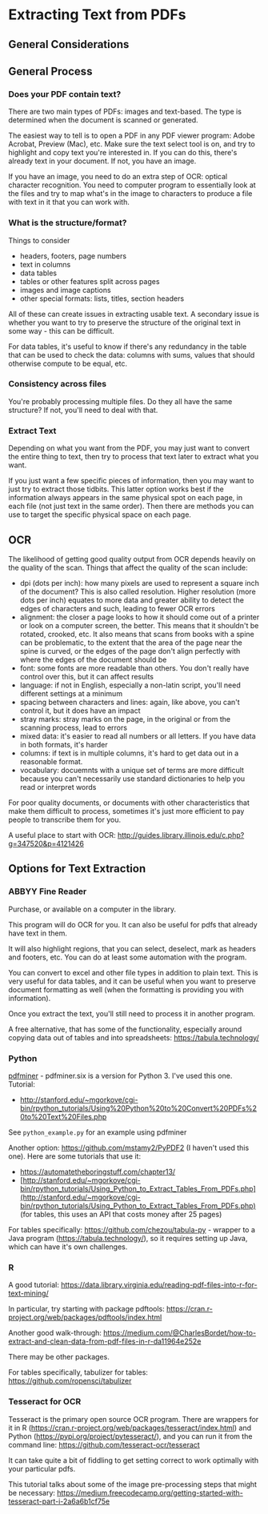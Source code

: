 # Extracting Text from PDFs

## General Considerations


## General Process

### Does your PDF contain text?

There are two main types of PDFs: images and text-based.  The type is determined when the document is scanned or generated.  

The easiest way to tell is to open a PDF in any PDF viewer program: Adobe Acrobat, Preview (Mac), etc.  Make sure the text select tool is on, and try to highlight and copy text you're interested in.  If you can do this, there's already text in your document.  If not, you have an image.  

If you have an image, you need to do an extra step of OCR: optical character recognition.  You need to computer program to essentially look at the files and try to map what's in the image to characters to produce a file with text in it that you can work with.  

### What is the structure/format?

Things to consider

* headers, footers, page numbers
* text in columns 
* data tables
* tables or other features split across pages
* images and image captions
* other special formats: lists, titles, section headers

All of these can create issues in extracting usable text.  A secondary issue is whether you want to try to preserve the structure of the original text in some way - this can be difficult.

For data tables, it's useful to know if there's any redundancy in the table that can be used to check the data: columns with sums, values that should otherwise compute to be equal, etc. 

### Consistency across files

You're probably processing multiple files.  Do they all have the same structure? If not, you'll need to deal with that.

### Extract Text

Depending on what you want from the PDF, you may just want to convert the entire thing to text, then try to process that text later to extract what you want.  

If you just want a few specific pieces of information, then you may want to just try to extract those tidbits.  This latter option works best if the information always appears in the same physical spot on each page, in each file (not just text in the same order).  Then there are methods you can use to target the specific physical space on each page.



## OCR

The likelihood of getting good quality output from OCR depends heavily on the quality of the scan.  Things that affect the quality of the scan include: 

* dpi (dots per inch): how many pixels are used to represent a square inch of the document?  This is also called resolution.  Higher resolution (more dots per inch) equates to more data and greater ability to detect the edges of characters and such, leading to fewer OCR errors
* alignment: the closer a page looks to how it should come out of a printer or look on a computer screen, the better.  This means that it shouldn't be rotated, crooked, etc.  It also means that scans from books with a spine can be problematic, to the extent that the area of the page near the spine is curved, or the edges of the page don't align perfectly with where the edges of the document should be
* font: some fonts are more readable than others.  You don't really have control over this, but it can affect results
* language: if not in English, especially a non-latin script, you'll need different settings at a minimum
* spacing between characters and lines: again, like above, you can't control it, but it does have an impact
* stray marks: stray marks on the page, in the original or from the scanning process, lead to errors
* mixed data: it's easier to read all numbers or all letters.  If you have data in both formats, it's harder
* columns: if text is in multiple columns, it's hard to get data out in a reasonable format.
* vocabulary: docuemnts with a unique set of terms are more difficult because you can't necessarily use standard dictionaries to help you read or interpret words

For poor quality documents, or documents with other characteristics that make them difficult to process, sometimes it's just more efficient to pay people to transcribe them for you.

A useful place to start with OCR: http://guides.library.illinois.edu/c.php?g=347520&p=4121426

## Options for Text Extraction

### ABBYY Fine Reader

Purchase, or available on a computer in the library.

This program will do OCR for you.  It can also be useful for pdfs that already have text in them.

It will also highlight regions, that you can select, deselect, mark as headers and footers, etc.  You can do at least some automation with the program.  

You can convert to excel and other file types in addition to plain text.  This is very useful for data tables, and it can be useful when you want to preserve document formatting as well (when the formatting is providing you with information).

Once you extract the text, you'll still need to process it in another program.

A free alternative, that has some of the functionality, especially around copying data out of tables and into spreadsheets: https://tabula.technology/


### Python

[pdfminer](https://github.com/pdfminer/pdfminer.six) - pdfminer.six is a version for Python 3.  I've used this one.  Tutorial:
* http://stanford.edu/~mgorkove/cgi-bin/rpython_tutorials/Using%20Python%20to%20Convert%20PDFs%20to%20Text%20Files.php

See `python_example.py` for an example using pdfminer

Another option: https://github.com/mstamy2/PyPDF2 (I haven't used this one).  Here are some tutorials that use it:
* https://automatetheboringstuff.com/chapter13/ 
* [http://stanford.edu/~mgorkove/cgi-bin/rpython_tutorials/Using_Python_to_Extract_Tables_From_PDFs.php](http://stanford.edu/~mgorkove/cgi-bin/rpython_tutorials/Using_Python_to_Extract_Tables_From_PDFs.php) (for tables, this uses an API that costs money after 25 pages)

For tables specifically: https://github.com/chezou/tabula-py - wrapper to a Java program (https://tabula.technology/), so it requires setting up Java, which can have it's own challenges.


### R

A good tutorial: https://data.library.virginia.edu/reading-pdf-files-into-r-for-text-mining/ 

In particular, try starting with package pdftools: https://cran.r-project.org/web/packages/pdftools/index.html

Another good walk-through: https://medium.com/@CharlesBordet/how-to-extract-and-clean-data-from-pdf-files-in-r-da11964e252e

There may be other packages.

For tables specifically, tabulizer for tables: https://github.com/ropensci/tabulizer


### Tesseract for OCR

Tesseract is the primary open source OCR program.  There are wrappers for it in R (https://cran.r-project.org/web/packages/tesseract/index.html) and Python (https://pypi.org/project/pytesseract/), and you can run it from the command line: https://github.com/tesseract-ocr/tesseract 

It can take quite a bit of fiddling to get setting correct to work optimally with your particular pdfs.

This tutorial talks about some of the image pre-processing steps that might be necessary: https://medium.freecodecamp.org/getting-started-with-tesseract-part-i-2a6a6b1cf75e